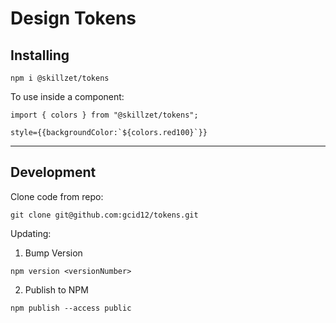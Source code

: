 # Design Tokens

## Installing
```
npm i @skillzet/tokens
```
To use inside a component:
```
import { colors } from "@skillzet/tokens";
```
```
style={{backgroundColor:`${colors.red100}`}}
```

<hr/>

## Development


Clone code from repo:
```
git clone git@github.com:gcid12/tokens.git
```

Updating:

1. Bump Version
```
npm version <versionNumber>
```

2. Publish to NPM
```
npm publish --access public
```